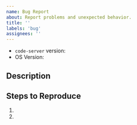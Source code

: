 ```yaml
---
name: Bug Report
about: Report problems and unexpected behavior.
title: ''
labels: 'bug'
assignees: ''
---
```


<!-- Please search existing issues to avoid creating duplicates. -->
<!-- All extension-specific issues should be created with the `Extension Bug` template. -->

- `code-server` version: <!-- The version of code-server -->
- OS Version: <!-- OS version, cloud provider,  -->

## Description

<!-- Describes the problem here -->

## Steps to Reproduce

1. <!-- step 1: click ... -->
1. <!-- step 2: ... -->